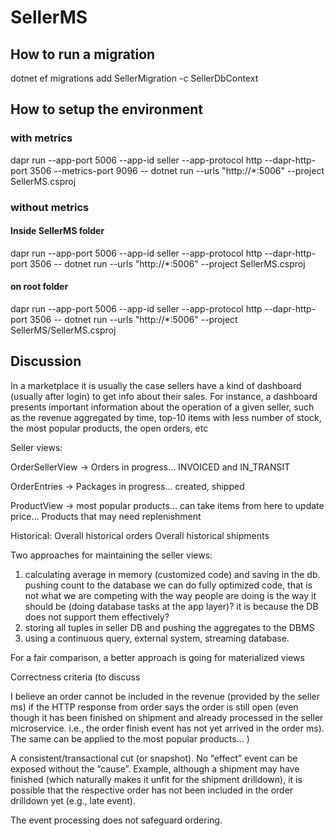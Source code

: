 ﻿# SellerMS

## How to run a migration
dotnet ef migrations add SellerMigration -c SellerDbContext

## How to setup the environment

### with metrics
dapr run --app-port 5006 --app-id seller --app-protocol http --dapr-http-port 3506 --metrics-port 9096 -- dotnet run --urls "http://*:5006" --project SellerMS.csproj

### without metrics

#### Inside SellerMS folder
dapr run --app-port 5006 --app-id seller --app-protocol http --dapr-http-port 3506 -- dotnet run --urls "http://*:5006" --project SellerMS.csproj

#### on root folder
dapr run --app-port 5006 --app-id seller --app-protocol http --dapr-http-port 3506 -- dotnet run --urls "http://*:5006" --project SellerMS/SellerMS.csproj

## Discussion

In a marketplace it is usually the case sellers have a kind of dashboard (usually after login) to get info about their sales.
For instance, a dashboard presents important information about the operation of a given seller, such as the revenue aggregated
by time, top-10 items with less number of stock, the most popular products, the open orders, etc

Seller views:

OrderSellerView -> Orders in progress...
INVOICED and IN_TRANSIT

OrderEntries -> Packages in progress...
created, shipped

ProductView -> most popular products... can take items from here to update price...
Products that may need replenishment

Historical:
Overall historical orders
Overall historical shipments

Two approaches for maintaining the seller views:

1. calculating average in memory (customized code) and saving in the db. pushing count to the database
    we can do fully optimized code, that is not what we are competing with
    the way people are doing is the way it should be (doing database tasks at the app layer)?
    it is because the DB does not support them effectively?
2. storing all tuples in seller DB and pushing the aggregates to the DBMS
3. using a continuous query, external system, streaming database.

For a fair comparison, a better approach is going for materialized views


Correctness criteria (to discuss

I believe an order cannot be included in the revenue (provided by the seller ms) if the HTTP response
from order says the order is still open (even though it has been finished on shipment and already processed
in the seller microservice. i.e., the order finish event has not yet arrived in the order ms). The same can
be applied to the most popular products... )

A consistent/transactional cut (or snapshot). No “effect” event can be exposed without the “cause”.
Example, although a shipment may have finished (which naturally makes it unfit for the shipment drilldown),
it is possible that the respective order has not been included in the order drilldown yet (e.g., late event).

The event processing does not safeguard ordering.
